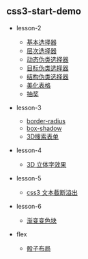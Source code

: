 ## css3-start-demo

- lesson-2
    - [基本选择器](https://u14e.github.io/css3-start-demo/图解css3/lesson-2/2-1.html)
    - [层次选择器](https://u14e.github.io/css3-start-demo/图解css3/lesson-2/2-2.html)
    - [动态伪类选择器](https://u14e.github.io/css3-start-demo/图解css3/lesson-2/2-3.html)
    - [目标伪类选择器](https://u14e.github.io/css3-start-demo/图解css3/lesson-2/2-5.html)
    - [结构伪类选择器](https://u14e.github.io/css3-start-demo/图解css3/lesson-2/2-8.html)
    - [美化表格](https://u14e.github.io/css3-start-demo/图解css3/lesson-2/2-8-1.html)
    - [抽奖](https://u14e.github.io/css3-start-demo/图解css3/lesson-2/2-9.html)
- lesson-3
    - [border-radius](https://u14e.github.io/css3-start-demo/图解css3/lesson-3/3-1.html)
    - [box-shadow](https://u14e.github.io/css3-start-demo/图解css3/lesson-3/3-2.html)
    - [3D搜索表单](https://u14e.github.io/css3-start-demo/图解css3/lesson-3/3-3.html)
- lesson-4
    - [3D 立体字效果](https://u14e.github.io/css3-start-demo/图解css3/lesson-4/4-1.html)
- lesson-5
    - [css3 文本截断溢出](https://u14e.github.io/css3-start-demo/图解css3/lesson-5/5-1.html)
- lesson-6
    - [渐变变色块](https://u14e.github.io/css3-start-demo/图解css3/lesson-6/6-1.html)

- flex
    - [骰子布局](https://u14e.github.io/css3-start-demo/flex/dice.html)
